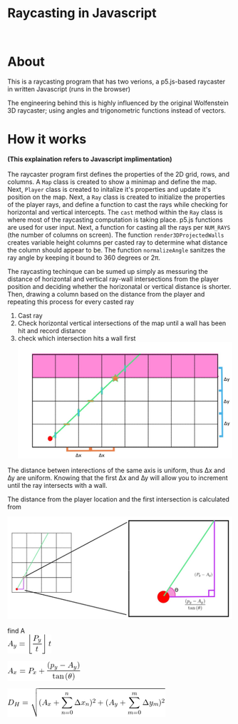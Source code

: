 # Raycasting in Javascript

<br>

# About

This is a raycasting program that has two verions, a p5.js-based raycaster in written Javascript (runs in the browser)

The engineering behind this is highly influenced by the original Wolfenstein 3D raycaster; using angles and trigonometric functions instead of vectors.

# How it works

**(This explaination refers to Javascript implimentation)** <br><br>
The raycaster program first defines the properties of the 2D grid, rows, and columns. A `Map` class is created to show a minimap and define the map. Next, `Player` class is created to initalize it's properties and update it's position on the map. Next, a `Ray` class is created to initialize the properties of the player rays, and define a function to cast the rays while checking for horizontal and vertical intercepts. The `cast` method within the `Ray` class is where most of the raycasting computation is taking place. p5.js functions are used for user input. Next, a function for casting all the rays per `NUM_RAYS` (the number of columns on screen). The function `render3DProjectedWalls` creates variable height columns per casted ray to determine what distance the column should appear to be. The function `normalizeAngle` sanitzes the ray angle by keeping it bound to 360 degrees or 2π.

The raycasting techinque can be sumed up simply as messuring the distance of horizontal and vertical ray-wall intersections from the player position and deciding whether the horizonatal or vertical distance is shorter. Then, drawing a column based on the distance from the player and repeating this process for every casted ray

1. Cast ray
2. Check horizontal vertical intersections of the map until a wall has been hit and record distance
3. check which intersection hits a wall first
   ![ray distance diagram!](assets/d2.jpg "raycast distance diagram")

The distance betwen interections of the same axis is uniform, thus ∆x and ∆y are uniform. Knowing that the first ∆x and ∆y will allow you to increment until the ray intersects with a wall.

The distance from the player location and the first intersection is calculated from

![inital distance from Player to the first intersection!](assets/d3.jpg "player to first intersection diagram")

find A <br>
![inital distance from Player to the first intersection!](assets/equa.png "player to first intersection diagram")

![inital distance from Player to the first intersection!](assets/equa2.png "player to first intersection diagram")

![full distance equation!](assets/disequa.png "the full distance equation")

<script type="text/javascript"
        src="https://cdnjs.cloudflare.com/ajax/libs/mathjax/2.7.0/MathJax.js?config=TeX-AMS_CHTML"></script>
